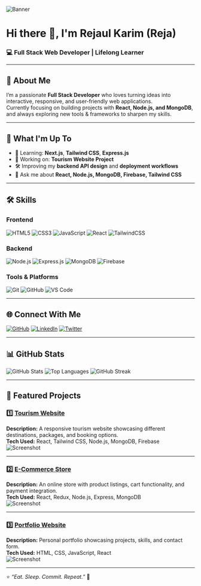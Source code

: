 <!-- Banner Image -->
![Banner](https://i.ibb.co.com/VpYw3Qc0/git-cover.jpg)

# Hi there 👋, I'm **Rejaul Karim (Reja)**
### 💻 Full Stack Web Developer | Lifelong Learner

---

## 🚀 About Me
I’m a passionate **Full Stack Developer** who loves turning ideas into interactive, responsive, and user-friendly web applications.  
Currently focusing on building projects with **React, Node.js, and MongoDB**, and always exploring new tools & frameworks to sharpen my skills.

---

## 📌 What I'm Up To
- 🌱 Learning: **Next.js**, **Tailwind CSS**, **Express.js**
- 🔭 Working on: **Tourism Website Project**
- 🛠 Improving my **backend API design** and **deployment workflows**
- 💬 Ask me about **React, Node.js, MongoDB, Firebase, Tailwind CSS**

---

## 🛠 Skills

### **Frontend**
![HTML5](https://img.shields.io/badge/HTML5-E34F26?style=for-the-badge&logo=html5&logoColor=white)
![CSS3](https://img.shields.io/badge/CSS3-1572B6?style=for-the-badge&logo=css3&logoColor=white)
![JavaScript](https://img.shields.io/badge/JavaScript-323330?style=for-the-badge&logo=javascript&logoColor=F7DF1E)
![React](https://img.shields.io/badge/React-20232A?style=for-the-badge&logo=react&logoColor=61DAFB)
![TailwindCSS](https://img.shields.io/badge/Tailwind_CSS-38B2AC?style=for-the-badge&logo=tailwind-css&logoColor=white)

### **Backend**
![Node.js](https://img.shields.io/badge/Node.js-339933?style=for-the-badge&logo=nodedotjs&logoColor=white)
![Express.js](https://img.shields.io/badge/Express.js-000000?style=for-the-badge&logo=express&logoColor=white)
![MongoDB](https://img.shields.io/badge/MongoDB-4EA94B?style=for-the-badge&logo=mongodb&logoColor=white)
![Firebase](https://img.shields.io/badge/Firebase-ffca28?style=for-the-badge&logo=firebase&logoColor=black)

### **Tools & Platforms**
![Git](https://img.shields.io/badge/Git-F05032?style=for-the-badge&logo=git&logoColor=white)
![GitHub](https://img.shields.io/badge/GitHub-181717?style=for-the-badge&logo=github&logoColor=white)
![VS Code](https://img.shields.io/badge/VS_Code-007ACC?style=for-the-badge&logo=visual-studio-code&logoColor=white)

---

## 🌐 Connect With Me
[![GitHub](https://img.shields.io/badge/GitHub-181717?style=for-the-badge&logo=github&logoColor=white)](https://github.com/questcoderull)
[![LinkedIn](https://img.shields.io/badge/LinkedIn-0A66C2?style=for-the-badge&logo=linkedin&logoColor=white)](https://linkedin.com/in/YOUR-LINKEDIN)
[![Twitter](https://img.shields.io/badge/Twitter-1DA1F2?style=for-the-badge&logo=twitter&logoColor=white)](https://twitter.com/YOUR-TWITTER)

---

## 📊 GitHub Stats
![GitHub Stats](https://github-readme-stats.vercel.app/api?username=questcoderull&show_icons=true&theme=tokyonight)
![Top Languages](https://github-readme-stats.vercel.app/api/top-langs/?username=questcoderull&layout=compact&theme=tokyonight)
![GitHub Streak](https://streak-stats.demolab.com?user=questcoderull&theme=tokyonight)

---

## 📌 Featured Projects

### 1️⃣ [Tourism Website](https://your-live-project-link.com)
**Description:** A responsive tourism website showcasing different destinations, packages, and booking options.  
**Tech Used:** React, Tailwind CSS, Node.js, MongoDB, Firebase  
![Screenshot](https://via.placeholder.com/600x300.png?text=Tourism+Website+Screenshot)

---

### 2️⃣ [E-Commerce Store](https://your-live-project-link.com)
**Description:** An online store with product listings, cart functionality, and payment integration.  
**Tech Used:** React, Redux, Node.js, Express, MongoDB  
![Screenshot](https://via.placeholder.com/600x300.png?text=E-Commerce+Store+Screenshot)

---

### 3️⃣ [Portfolio Website](https://your-live-project-link.com)
**Description:** Personal portfolio showcasing projects, skills, and contact form.  
**Tech Used:** HTML, CSS, JavaScript, React  
![Screenshot](https://via.placeholder.com/600x300.png?text=Portfolio+Screenshot)

---

⭐ *“Eat. Sleep. Commit. Repeat.”* 🚀

